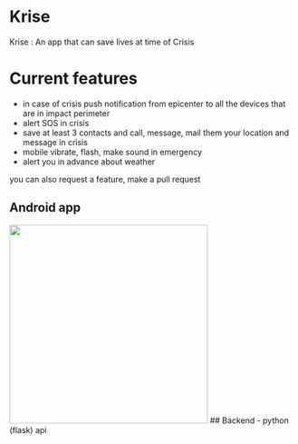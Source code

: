 # Krise
Krise : An app that can save lives at time of Crisis 

# Current features
- in case of crisis push notification from epicenter to all the devices that are in impact perimeter
- alert SOS in crisis
- save at least 3 contacts and call, message, mail them your location and message in crisis
- mobile vibrate, flash, make sound in emergency
- alert you in advance about weather

you can also request a feature, make a pull request


## Android app

<img width="350" src="http://i.imgur.com/JAQOMRT.png" />
## Backend
 - python (flask) api
